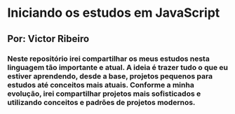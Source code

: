 # Iniciando os estudos em JavaScript
## Por: Victor Ribeiro
### Neste repositório irei compartilhar os meus estudos nesta linguagem tão importante e atual. A ideia é trazer tudo o que eu estiver aprendendo, desde a base, projetos pequenos para estudos até conceitos mais atuais. Conforme a minha evolução, irei compartilhar projetos mais sofisticados e utilizando conceitos e padrões de projetos modernos.

